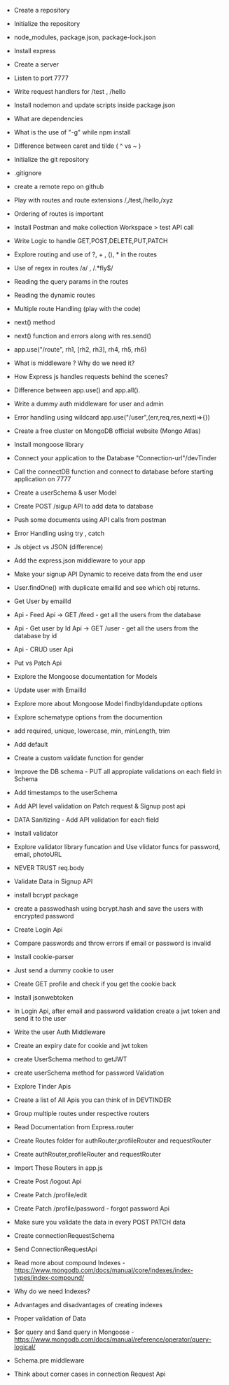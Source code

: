 - Create a repository
- Initialize the repository
- node_modules, package.json, package-lock.json
- Install express
- Create a server
- Listen to port 7777
- Write request handlers for /test , /hello
- Install nodemon and update scripts inside package.json
- What are dependencies
- What is the use of "-g" while npm install
- Difference between caret and tilde ( ^ vs ~ )

- Initialize the git repository
- .gitignore
- create a remote repo on github
- Play with routes and route extensions /,/test,/hello,/xyz
- Ordering of routes is important
- Install Postman and make collection Workspace > test API call
- Write Logic to handle GET,POST,DELETE,PUT,PATCH
- Explore routing and use of ?, + , (), \* in the routes
- Use of regex in routes /a/ , /.\*fly$/
- Reading the query params in the routes
- Reading the dynamic routes

- Multiple route Handling (play with the code)
- next() method
- next() function and errors along with res.send()
- app.use("/route", rh1, [rh2, rh3], rh4, rh5, rh6)
- What is middleware ? Why do we need it?
- How Express js handles requests behind the scenes?
- Difference between app.use() and app.all().
- Write a dummy auth middleware for user and admin 
- Error handling using wildcard app.use("/user",(err,req,res,next)=>{})


 - Create a free cluster on MongoDB official website (Mongo Atlas)
 - Install mongoose library
 - Connect your application to the Database "Connection-url"/devTinder
 - Call the connectDB function and connect to database before starting application on 7777
 - Create a userSchema & user Model
 - Create POST /sigup API to add data to database
 - Push some documents using API calls from postman
 - Error Handling using try , catch

 - Js object vs JSON (difference)
 - Add the express.json middleware to your app
 - Make your signup API Dynamic to receive data from the end user
 - User.findOne() with duplicate emailId and see which obj returns.
 - Get User by emailId
- Api - Feed Api -> GET /feed - get all the users from the database
- Api - Get user by Id Api -> GET /user - get all the users from the database by id
- Api - CRUD user Api
- Put vs Patch Api
- Explore the Mongoose documentation for Models
- Update user with EmailId
- Explore more about Mongoose Model findbyIdandupdate options

 - Explore schematype options from the documention
 - add required, unique, lowercase, min, minLength, trim
 - Add default
 - Create a custom validate function for gender
 - Improve the DB schema - PUT all appropiate validations on each field in Schema
 - Add timestamps to the userSchema
 - Add API level validation on Patch request & Signup post api
 - DATA Sanitizing - Add API validation for each field
 - Install validator
 - Explore validator library funcation and Use vlidator funcs for password, email, photoURL
 - NEVER TRUST req.body

 - Validate Data in Signup API
 - install bcrypt package
 - create a passwodhash using bcrypt.hash and save the users with encrypted password
 - Create Login Api
 - Compare passwords and throw errors if email or password is invalid
 - Install cookie-parser
 - Just send a dummy cookie to user
 - Create GET profile and check if you get the cookie back
 - Install jsonwebtoken
 - In Login Api, after email and password validation create a jwt token and send it to the user
 - Write the user Auth Middleware
 - Create an expiry date for cookie and jwt token
 - create UserSchema method to getJWT
 - create userSchema method for password Validation

 - Explore Tinder Apis
 - Create a list of All Apis you can think of in DEVTINDER
 - Group multiple routes under respective routers
 - Read Documentation from Express.router
 - Create Routes folder for authRouter,profileRouter and requestRouter
 - Create authRouter,profileRouter and requestRouter
 - Import These Routers in app.js
 - Create Post /logout Api
 - Create Patch /profile/edit
 - Create Patch /profile/password - forgot password Api
 - Make sure you validate the data in every POST PATCH data

 - Create connectionRequestSchema 
 - Send ConnectionRequestApi
 - Read more about  compound  Indexes  - https://www.mongodb.com/docs/manual/core/indexes/index-types/index-compound/ 

 - Why do we need Indexes?
 - Advantages and disadvantages of creating indexes
 - Proper validation of Data
 - $or query and $and query in Mongoose - https://www.mongodb.com/docs/manual/reference/operator/query-logical/
 - Schema.pre middleware
 - Think about corner cases in connection Request Api
 

 



